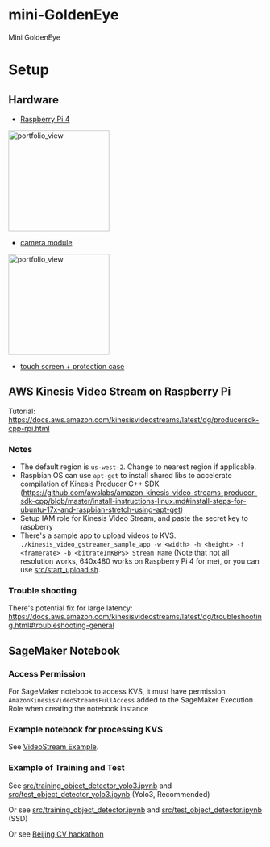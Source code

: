 # mini-GoldenEye
Mini GoldenEye


# Setup

## Hardware

- [Raspberry Pi 4](https://www.amazon.com/gp/product/B07TXMDVPQ/ref=ppx_yo_dt_b_asin_title_o00_s00?ie=UTF8&psc=1)

<img height="200" alt="portfolio_view" src="https://user-images.githubusercontent.com/3307514/66869709-c7ce7b00-ef54-11e9-8824-32cbcd40100d.png">

- [camera module](https://www.amazon.com/gp/product/B07PQ63D2S/ref=ppx_yo_dt_b_asin_title_o01_s00?ie=UTF8&psc=1)

<img height="200" alt="portfolio_view" src="https://user-images.githubusercontent.com/3307514/66869685-b8e7c880-ef54-11e9-969c-2ed21178d7ca.png">

- [touch screen + protection case](https://www.amazon.com/gp/product/B07WRV48ZW/ref=ppx_yo_dt_b_asin_title_o01_s00?ie=UTF8&psc=1)

## AWS Kinesis Video Stream on Raspberry Pi

Tutorial: https://docs.aws.amazon.com/kinesisvideostreams/latest/dg/producersdk-cpp-rpi.html

### Notes

- The default region is `us-west-2`. Change to nearest region if applicable.
- Raspbian OS can use `apt-get` to install shared libs to accelerate compilation of Kinesis Producer C++ SDK (https://github.com/awslabs/amazon-kinesis-video-streams-producer-sdk-cpp/blob/master/install-instructions-linux.md#install-steps-for-ubuntu-17x-and-raspbian-stretch-using-apt-get)
- Setup IAM role for Kinesis Video Stream, and paste the secret key to raspberry
- There's a sample app to upload videos to KVS.
`./kinesis_video_gstreamer_sample_app -w <width> -h <height> -f <framerate> -b <bitrateInKBPS> Stream Name` (Note that not all resolution works, 640x480 works on Raspberry Pi 4 for me), or you can use [src/start_upload.sh](src/start_upload.sh).

### Trouble shooting

There's potential fix for large latency: https://docs.aws.amazon.com/kinesisvideostreams/latest/dg/troubleshooting.html#troubleshooting-general

## SageMaker Notebook

### Access Permission

For SageMaker notebook to access KVS, it must have permission `AmazonKinesisVideoStreamsFullAccess` added to the SageMaker Execution Role when creating the notebook instance

### Example notebook for processing KVS

See [VideoStream Example](src/VideoStream.ipynb).

### Example of Training and Test

See [src/training_object_detector_yolo3.ipynb](src/training_object_detector_yolo3.ipynb) and [src/test_object_detector_yolo3.ipynb](src/test_object_detector_yolo3.ipynb) (Yolo3, Recommended)

Or see [src/training_object_detector.ipynb](src/training_object_detector.ipynb) and [src/test_object_detector.ipynb](src/test_object_detector.ipynb) (SSD)

Or see [Beijing CV hackathon](https://github.com/hetong007/d2l-1day-cv-hackathon)
